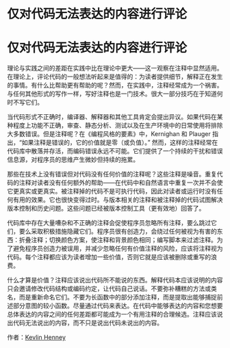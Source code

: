 # 仅对代码无法表达的内容进行评论

# 仅对代码无法表达的内容进行评论

理论与实践之间的差距在实践中比在理论中更大——这一观察在注释中显然适用。在理论上，评论代码的一般想法听起来是值得的：为读者提供细节，解释正在发生的事情。有什么比帮助更有帮助的呢？然而，在实践中，注释经常成为一个祸害。与任何其他形式的写作一样，写好注释也是一门技术。很大一部分技巧在于知道何时不写它们。

当代码形式不正确时，编译器、解释器和其他工具肯定会提出异议。如果代码在某种程度上功能不正确，审查、静态分析、测试以及在生产环境中的日常使用将排除大多数错误。但是注释呢？在《编程风格的要素》中，Kernighan 和 Plauger 指出，“如果注释是错误的，它的价值就是零（或负值）。” 然而，这样的注释经常在代码库中散落并存活，而编码错误永远不可能。它们提供了一个持续的干扰和错误信息源，对程序员的思维产生微妙但持续的拖累。

那些在技术上没有错误但对代码没有任何价值的注释呢？这些注释是噪音。重复代码的注释对读者没有任何额外的帮助——在代码中和自然语言中重复一次并不会使它更真实或更真实。被注释掉的代码不是可执行代码，因此对读者或运行时没有任何有用的效果。它也很快变得过时。与版本相关的注释和被注释掉的代码试图解决版本控制和历史问题。这些问题已经被版本控制工具（更有效地）回答了。

代码库中存在大量嘈杂和不正确的注释会促使程序员忽略所有注释，要么跳过它们，要么采取积极措施隐藏它们。程序员很有创造力，会绕过任何被视为有害的东西：折叠注释；切换颜色方案，使注释和背景颜色相同；编写脚本来过滤注释。为了避免程序员创造力被误用，并减少忽略任何有价值注释的风险，应该将注释视为代码。每个注释都应该为读者增加一些价值，否则它就是应该被删除或重写的浪费。

什么才算是价值？注释应该说出代码所不能说的东西。解释代码本应该说明的内容只会邀请修改代码结构或编码约定，让代码自己说话。不要弥补糟糕的方法或类名，而是重新命名它们。不要为长函数中的部分添加注释，而是提取出能够捕捉前述部分意图的较小函数。尽量通过代码来表达。在代码中能够表达的内容和您想要总体表达的内容之间的任何差距都可能成为一个有用注释的合理候选。注释应该说出代码无法说出的内容，而不只是说出代码未说出的内容。

作者：[Kevlin Henney](http://programmer.97things.oreilly.com/wiki/index.php/Kevlin_Henney)
